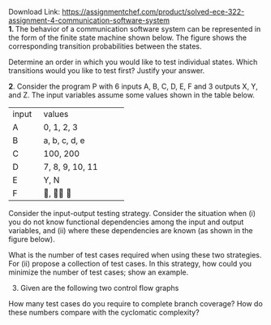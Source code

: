 Download Link: https://assignmentchef.com/product/solved-ece-322-assignment-4-communication-software-system
<br>
<strong>1.   </strong>The behavior of a communication software system can be represented in the form of the finite state machine shown below. The figure shows the corresponding transition probabilities between the states.

Determine an order in which you would like to test individual states. Which transitions would you like to test first? Justify your answer.

<em> </em><strong>2</strong>.  Consider the program P with 6 inputs A, B, C, D, E, F and 3 outputs X, Y, and Z. The input variables assume some values shown in the table below.

<table width="196">

 <tbody>

  <tr>

   <td width="45">input</td>

   <td width="151">values</td>

  </tr>

  <tr>

   <td width="45">A</td>

   <td width="151">0, 1, 2, 3</td>

  </tr>

  <tr>

   <td width="45">B</td>

   <td width="151">a, b, c, d, e</td>

  </tr>

  <tr>

   <td width="45">C</td>

   <td width="151">100, 200</td>

  </tr>

  <tr>

   <td width="45">D</td>

   <td width="151">7, 8, 9, 10, 11</td>

  </tr>

  <tr>

   <td width="45">E</td>

   <td width="151">Y, N</td>

  </tr>

  <tr>

   <td width="45">F</td>

   <td width="151">,  </td>

  </tr>

 </tbody>

</table>




Consider the input-output testing strategy. Consider the situation when (i) you do not know functional dependencies among the input and output variables, and (ii) where these dependencies are known (as shown in the figure below).

What is the number of test cases required when using these two strategies. For (ii) propose a collection of test cases. In this strategy, how could you minimize the number of test cases; show an example.

<ol start="3">

 <li>Given are the following two control flow graphs</li>

</ol>

How many test cases do you require to complete branch coverage? How do these numbers compare with the cyclomatic complexity?